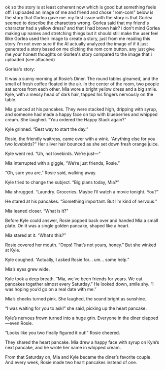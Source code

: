 ok so the story is at least coherent now which is good but something feels off. i uploaded an image of me and friend and chose "rom-com" below is the story that Gorlea gave me. my first issue with the story is that Gorlea seemed to describe the characters wrong. Gorlea said that my friend's character had a yellow dress? and that I had brown hair? i don't mind Gorlea making up names and stretching things but it should still make the user feel llike Gorlea used their image to create a story, just from me reading this story i'm not even sure if the AI actually analyzed the image of if it just generated a story based on me clicking the rom com button. any just give me your honest thoughts on Gorlea's story compared to the image that i uploaded (see attached) 

Gorlea's story:

It was a sunny morning at Rosie’s Diner. The round tables gleamed, and the smell of fresh coffee floated in the air. In the center of the room, two people sat across from each other. Mia wore a bright yellow dress and a big smile. Kyle, with a messy head of dark hair, tapped his fingers nervously on the table.

Mia glanced at his pancakes. They were stacked high, dripping with syrup, and someone had made a happy face on top with blueberries and whipped cream. She laughed. “You ordered the Happy Stack again?”

Kyle grinned. “Best way to start the day.”

Rosie, the friendly waitress, came over with a wink. “Anything else for you two lovebirds?” Her silver hair bounced as she set down fresh orange juice.

Kyle went red. “Uh, not lovebirds. We’re just—”

Mia interrupted with a giggle, “We’re just friends, Rosie.”

“Oh, sure you are,” Rosie said, walking away.

Kyle tried to change the subject. “Big plans today, Mia?”

Mia shrugged. “Laundry. Groceries. Maybe I’ll watch a movie tonight. You?”

He stared at his pancakes. “Something important. But I’m kind of nervous.”

Mia leaned closer. “What is it?”

Before Kyle could answer, Rosie popped back over and handed Mia a small plate. On it was a single golden pancake, shaped like a heart.

Mia stared at it. “What’s this?”

Rosie covered her mouth. “Oops\! That’s not yours, honey.” But she winked at Kyle.

Kyle coughed. “Actually, I asked Rosie for… um… some help.”

Mia’s eyes grew wide.

Kyle took a deep breath. “Mia, we’ve been friends for years. We eat pancakes together almost every Saturday.” He looked down, smile shy. “I was hoping you’d go on a real date with me.”

Mia’s cheeks turned pink. She laughed, the sound bright as sunshine.

“I was waiting for you to ask\!” she said, picking up the heart pancake.

Kyle’s nervous frown turned into a huge grin. Everyone in the diner clapped—even Rosie.

“Looks like you two finally figured it out\!” Rosie cheered.

They shared the heart pancake. Mia drew a happy face with syrup on Kyle’s next pancake, and he wrote her name in whipped cream.

From that Saturday on, Mia and Kyle became the diner’s favorite couple. And every week, Rosie made two heart pancakes instead of one.  
